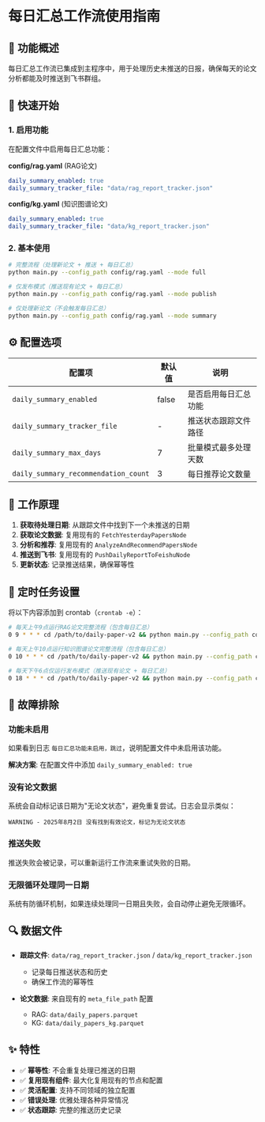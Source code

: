 # 每日汇总工作流使用指南

## 🎯 功能概述

每日汇总工作流已集成到主程序中，用于处理历史未推送的日报，确保每天的论文分析都能及时推送到飞书群组。

## 🚀 快速开始

### 1. 启用功能

在配置文件中启用每日汇总功能：

**config/rag.yaml** (RAG论文)
```yaml
daily_summary_enabled: true
daily_summary_tracker_file: "data/rag_report_tracker.json"
```

**config/kg.yaml** (知识图谱论文)  
```yaml
daily_summary_enabled: true
daily_summary_tracker_file: "data/kg_report_tracker.json"
```

### 2. 基本使用

```bash
# 完整流程（处理新论文 + 推送 + 每日汇总）
python main.py --config_path config/rag.yaml --mode full

# 仅发布模式（推送现有论文 + 每日汇总）  
python main.py --config_path config/rag.yaml --mode publish

# 仅处理新论文（不会触发每日汇总）
python main.py --config_path config/rag.yaml --mode summary
```

## ⚙️ 配置选项

| 配置项 | 默认值 | 说明 |
|--------|--------|------|
| `daily_summary_enabled` | false | 是否启用每日汇总功能 |
| `daily_summary_tracker_file` | - | 推送状态跟踪文件路径 |
| `daily_summary_max_days` | 7 | 批量模式最多处理天数 |
| `daily_summary_recommendation_count` | 3 | 每日推荐论文数量 |

## 🔄 工作原理

1. **获取待处理日期**: 从跟踪文件中找到下一个未推送的日期
2. **获取论文数据**: 复用现有的 `FetchYesterdayPapersNode` 
3. **分析和推荐**: 复用现有的 `AnalyzeAndRecommendPapersNode`
4. **推送到飞书**: 复用现有的 `PushDailyReportToFeishuNode`
5. **更新状态**: 记录推送结果，确保幂等性

## 📅 定时任务设置

将以下内容添加到 crontab（`crontab -e`）：

```bash
# 每天上午9点运行RAG论文完整流程（包含每日汇总）
0 9 * * * cd /path/to/daily-paper-v2 && python main.py --config_path config/rag.yaml --mode full

# 每天上午10点运行知识图谱论文完整流程（包含每日汇总）
0 10 * * * cd /path/to/daily-paper-v2 && python main.py --config_path config/kg.yaml --mode full

# 每天下午6点仅运行发布模式（推送现有论文 + 每日汇总）
0 18 * * * cd /path/to/daily-paper-v2 && python main.py --config_path config/rag.yaml --mode publish
```

## 🛟 故障排除

### 功能未启用
如果看到日志 `每日汇总功能未启用，跳过`，说明配置文件中未启用该功能。

**解决方案**: 在配置文件中添加 `daily_summary_enabled: true`

### 没有论文数据
系统会自动标记该日期为"无论文状态"，避免重复尝试。日志会显示类似：
```
WARNING - 2025年8月2日 没有找到有效论文，标记为无论文状态
```

### 推送失败
推送失败会被记录，可以重新运行工作流来重试失败的日期。

### 无限循环处理同一日期
系统有防循环机制，如果连续处理同一日期且失败，会自动停止避免无限循环。

## 🔍 数据文件

- **跟踪文件**: `data/rag_report_tracker.json` / `data/kg_report_tracker.json`
  - 记录每日推送状态和历史
  - 确保工作流的幂等性

- **论文数据**: 来自现有的 `meta_file_path` 配置
  - RAG: `data/daily_papers.parquet`
  - KG: `data/daily_papers_kg.parquet`

## ✨ 特性

- ✅ **幂等性**: 不会重复处理已推送的日期
- ✅ **复用现有组件**: 最大化复用现有的节点和配置
- ✅ **灵活配置**: 支持不同领域的独立配置
- ✅ **错误处理**: 优雅处理各种异常情况
- ✅ **状态跟踪**: 完整的推送历史记录